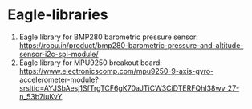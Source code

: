 # Eagle-libraries
1. Eagle library for BMP280 barometric pressure sensor: https://robu.in/product/bmp280-barometric-pressure-and-altitude-sensor-i2c-spi-module/
2. Eagle library for MPU9250 breakout board: https://www.electronicscomp.com/mpu9250-9-axis-gyro-accelerometer-module?srsltid=AYJSbAesj1SfTrgTCF6gK70aJTiCW3CiDTERFQhI38wv_27-n_53b7iuKvY
